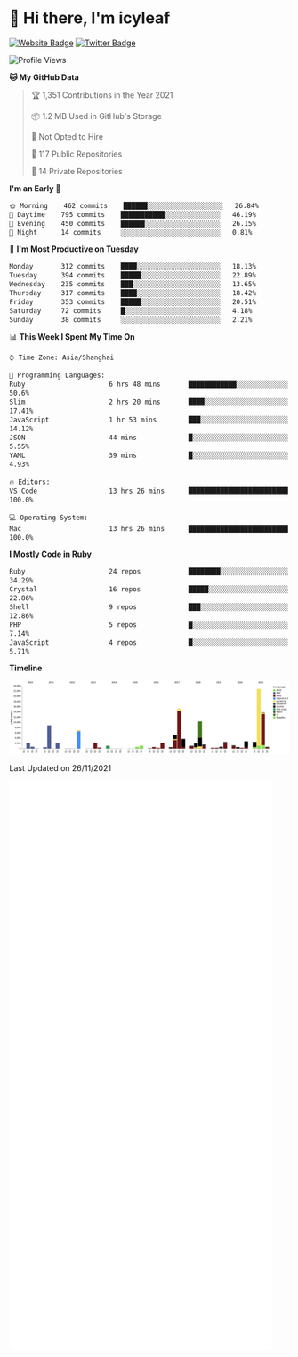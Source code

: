 # 👋 Hi there, I'm icyleaf

[![Website Badge](https://img.shields.io/badge/-icyleaf.com-444444?style=flat&logo=Google-Chrome&logoColor=f2f2f2&link=https://icyleaf.com)](https://icyleaf.com)
[![Twitter Badge](https://img.shields.io/badge/-@icyleaf-1da1f2?style=flat&labelColor=1ca0f1&logo=twitter&logoColor=white&link=https://twitter.com/icyleaf)](https://twitter.com/icyleaf)

<!--START_SECTION:waka-->
![Profile Views](http://img.shields.io/badge/Profile%20Views-0-blue)

**🐱 My GitHub Data** 

> 🏆 1,351 Contributions in the Year 2021
 > 
> 📦 1.2 MB Used in GitHub's Storage 
 > 
> 🚫 Not Opted to Hire
 > 
> 📜 117 Public Repositories 
 > 
> 🔑 14 Private Repositories  
 > 
**I'm an Early 🐤** 

```text
🌞 Morning    462 commits    ██████░░░░░░░░░░░░░░░░░░░   26.84% 
🌆 Daytime    795 commits    ███████████░░░░░░░░░░░░░░   46.19% 
🌃 Evening    450 commits    ██████░░░░░░░░░░░░░░░░░░░   26.15% 
🌙 Night      14 commits     ░░░░░░░░░░░░░░░░░░░░░░░░░   0.81%

```
📅 **I'm Most Productive on Tuesday** 

```text
Monday       312 commits    ████░░░░░░░░░░░░░░░░░░░░░   18.13% 
Tuesday      394 commits    █████░░░░░░░░░░░░░░░░░░░░   22.89% 
Wednesday    235 commits    ███░░░░░░░░░░░░░░░░░░░░░░   13.65% 
Thursday     317 commits    ████░░░░░░░░░░░░░░░░░░░░░   18.42% 
Friday       353 commits    █████░░░░░░░░░░░░░░░░░░░░   20.51% 
Saturday     72 commits     █░░░░░░░░░░░░░░░░░░░░░░░░   4.18% 
Sunday       38 commits     ░░░░░░░░░░░░░░░░░░░░░░░░░   2.21%

```


📊 **This Week I Spent My Time On** 

```text
⌚︎ Time Zone: Asia/Shanghai

💬 Programming Languages: 
Ruby                     6 hrs 48 mins       ████████████░░░░░░░░░░░░░   50.6% 
Slim                     2 hrs 20 mins       ████░░░░░░░░░░░░░░░░░░░░░   17.41% 
JavaScript               1 hr 53 mins        ███░░░░░░░░░░░░░░░░░░░░░░   14.12% 
JSON                     44 mins             █░░░░░░░░░░░░░░░░░░░░░░░░   5.55% 
YAML                     39 mins             █░░░░░░░░░░░░░░░░░░░░░░░░   4.93%

🔥 Editors: 
VS Code                  13 hrs 26 mins      █████████████████████████   100.0%

💻 Operating System: 
Mac                      13 hrs 26 mins      █████████████████████████   100.0%

```

**I Mostly Code in Ruby** 

```text
Ruby                     24 repos            ████████░░░░░░░░░░░░░░░░░   34.29% 
Crystal                  16 repos            █████░░░░░░░░░░░░░░░░░░░░   22.86% 
Shell                    9 repos             ███░░░░░░░░░░░░░░░░░░░░░░   12.86% 
PHP                      5 repos             █░░░░░░░░░░░░░░░░░░░░░░░░   7.14% 
JavaScript               4 repos             █░░░░░░░░░░░░░░░░░░░░░░░░   5.71%

```


**Timeline**

![Chart not found](https://raw.githubusercontent.com/icyleaf/icyleaf/main/charts/bar_graph.png) 


 Last Updated on 26/11/2021
<!--END_SECTION:waka-->

![Metrics](https://github.com/icyleaf/icyleaf/blob/main/github-metrics.svg)
